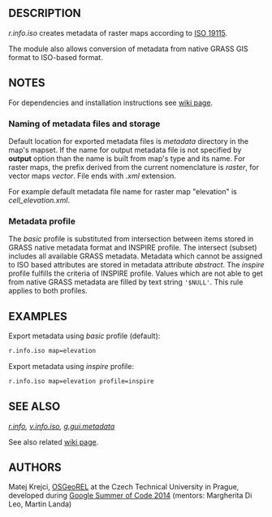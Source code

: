 ## DESCRIPTION

*r.info.iso* creates metadata of raster maps according to [ISO
19115](https://www.iso.org/standard/26020.html).

The module also allows conversion of metadata from native GRASS GIS
format to ISO-based format.

## NOTES

For dependencies and installation instructions see [wiki
page](https://grasswiki.osgeo.org/wiki/ISO/INSPIRE_Metadata_Support).

### Naming of metadata files and storage

Default location for exported metadata files is *metadata* directory in
the map's mapset. If the name for output metadata file is not specified
by **output** option than the name is built from map's type and its
name. For raster maps, the prefix derived from the current nomenclature
is *raster*, for vector maps *vector*. File ends with *.xml* extension.

For example default metadata file name for raster map "elevation" is
*cell\_elevation.xml*.

### Metadata profile

The *basic* profile is substituted from intersection between items
stored in GRASS native metadata format and INSPIRE profile. The
intersect (subset) includes all available GRASS metadata. Metadata which
cannot be assigned to ISO based attributes are stored in metadata
attribute *abstract*. The *inspire* profile fulfills the criteria of
INSPIRE profile. Values which are not able to get from native GRASS
metadata are filled by text string `'$NULL'`. This rule applies to both
profiles.

## EXAMPLES

Export metadata using *basic* profile (default):

```sh
r.info.iso map=elevation
```

Export metadata using *inspire* profile:

```sh
r.info.iso map=elevation profile=inspire
```

## SEE ALSO

*[r.info](https://grass.osgeo.org/grass-stable/manuals/r.info.html),
[v.info.iso](v.info.iso.md), [g.gui.metadata](g.gui.metadata.md)*

See also related [wiki
page](https://grasswiki.osgeo.org/wiki/ISO/INSPIRE_Metadata_Support).

## AUTHORS

Matej Krejci, [OSGeoREL](https://geo.fsv.cvut.cz/gwiki/osgeorel) at the
Czech Technical University in Prague, developed during [Google Summer of
Code 2014](https://trac.osgeo.org/grass/wiki/GSoC/2014/MetadataForGRASS)
(mentors: Margherita Di Leo, Martin Landa)
